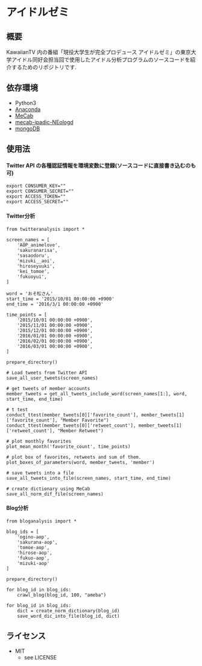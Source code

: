 アイドルゼミ
====

## 概要

KawaiianTV 内の番組「現役大学生が完全プロデュース アイドルゼミ」の東京大学アイドル同好会担当回で使用したアイドル分析プログラムのソースコードを紹介するためのリポジトリです.

## 依存環境

- Python3
- [Anaconda](https://www.continuum.io/why-anaconda)
- [MeCab](http://mecab.googlecode.com/svn/trunk/mecab/doc/index.html?sess=3f6a4f9896295ef2480fa2482de521f6)
- [mecab-ipadic-NEologd](https://github.com/neologd/mecab-ipadic-neologd)
- [mongoDB](https://www.mongodb.org/)

## 使用法

#### Twitter API の各種認証情報を環境変数に登録(ソースコードに直接書き込むのも可)

```shell
export CONSUMER_KEY=""
export CONSUMER_SECRET=""
export ACCESS_TOKEN=""
export ACCESS_SECRET=""
```

#### Twitter分析

```Python3
from twitteranalysis import *

screen_names = [
    'AOP_animelove',
    'sakuranarisa',
    'sasaodoru',
    'mizuki__aoi',
    'hiroseyuuki',
    'kei_tomoe',
    'fukuoyui',
]

word = 'おそ松さん'
start_time = '2015/10/01 00:00:00 +0900'
end_time = '2016/3/1 00:00:00 +0900'

time_points = [
    '2015/10/01 00:00:00 +0900',
    '2015/11/01 00:00:00 +0900',
    '2015/12/01 00:00:00 +0900',
    '2016/01/01 00:00:00 +0900',
    '2016/02/01 00:00:00 +0900',
    '2016/03/01 00:00:00 +0900',
]

prepare_directory()

# Load tweets from Twitter API
save_all_user_tweets(screen_names)

# get tweets of member accounts
member_tweets = get_all_tweets_include_word(screen_names[1:], word, start_time, end_time)

# t test
conduct_ttest(member_tweets[0]['favorite_count'], member_tweets[1]['favorite_count'], "Member Favorite")
conduct_ttest(member_tweets[0]['retweet_count'], member_tweets[1]['retweet_count'], "Member Retweet")

# plot monthly favorites
plot_mean_month('favorite_count', time_points)

# plot box of favorites, retweets and sum of them.
plot_boxes_of_parameters(word, member_tweets, 'member')

# save tweets into a file
save_all_tweets_into_file(screen_names, start_time, end_time)

# create dictionary using MeCab
save_all_norm_dif_file(screen_names)
```

#### Blog分析

 ```Python3
 from bloganalysis import *

 blog_ids = [
     'ogino-aop',
     'sakurana-aop',
     'tomoe-aop',
     'hirose-aop',
     'fukuo-aop',
     'mizuki-aop'
 ]

 prepare_directory()

 for blog_id in blog_ids:
     crawl_blog(blog_id, 100, "ameba")

 for blog_id in blog_ids:
     dict = create_norm_dictionary(blog_id)
     save_word_dic_into_file(blog_id, dict)
 ```

## ライセンス
- MIT
    - see LICENSE
